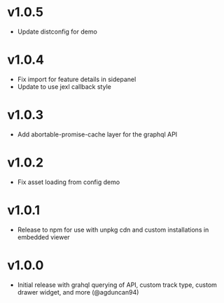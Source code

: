 # v1.0.5

- Update distconfig for demo

# v1.0.4

- Fix import for feature details in sidepanel
- Update to use jexl callback style

# v1.0.3

- Add abortable-promise-cache layer for the graphql API

# v1.0.2

- Fix asset loading from config demo

# v1.0.1

- Release to npm for use with unpkg cdn and custom installations in embedded viewer

# v1.0.0

- Initial release with grahql querying of API, custom track type, custom drawer widget, and more (@agduncan94)

